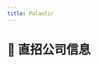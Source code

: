 ```yaml
---
title: Palantir
---
```


# 📌 直招公司信息

<DirectHireCompanyTable state="colorado" city="denver" companyFileName="palantir" />